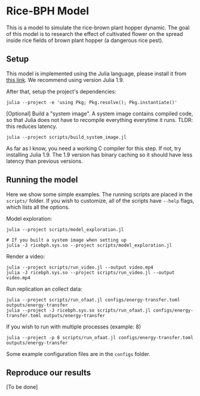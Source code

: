 # Rice-BPH Model

This is a model to simulate the rice-brown plant hopper dynamic.
The goal of this model is to research the effect of cultivated flower on the spread inside rice fields of brown plant hopper (a dangerous rice pest).

## Setup

This model is implemented using the Julia language, please install it from [this link](https://julialang.org/downloads/). We recommend using version Julia 1.9.

After that, setup the project's dependencies:
```shell
julia --project -e 'using Pkg; Pkg.resolve(); Pkg.instantiate()'
```

[Optional] Build a "system image". A system image contains compiled code, so that Julia does not have to recompile everything everytime it runs. TLDR: this reduces latency.
```shell
julia --project scripts/build_system_image.jl
```
As far as I know, you need a working C compiler for this step. If not, try installing Julia 1.9. The 1.9 version has binary caching so it should have less latency than previous versions.

## Running the model

Here we show some simple examples.
The running scripts are placed in the `scripts/` folder.
If you wish to customize, all of the scripts have `--help` flags, which lists all the options.

Model exploration:
```shell
julia --project scripts/model_exploration.jl

# If you built a system image when setting up
julia -J ricebph.sys.so --project scripts/model_exploration.jl
```

Render a video:
```shell
julia --project scripts/run_video.jl --output video.mp4
julia -J ricebph.sys.so --project scripts/run_video.jl --output video.mp4
```

Run replication an collect data:
```shell
julia --project scripts/run_ofaat.jl configs/energy-transfer.toml outputs/energy-transfer
julia --project -J ricebph.sys.so scripts/run_ofaat.jl configs/energy-transfer.toml outputs/energy-transfer
```
If you wish to run with multiple processes (example: 8)
```shell
julia --project -p 8 scripts/run_ofaat.jl configs/energy-transfer.toml outputs/energy-transfer
```
Some example configuration files are in the `configs` folder.

## Reproduce our results

[To be done]
